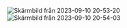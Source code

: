 ![Skärmbild från 2023-09-10 20-53-20](https://github.com/schmidtsson/webbprojekt/assets/120182694/cd4cd505-43f1-40dc-bb08-b420024814e0)
![Skärmbild från 2023-09-10 20-54-03](https://github.com/schmidtsson/webbprojekt/assets/120182694/333d00cb-9a25-4763-b1af-34ec6791a7f5)
